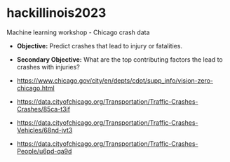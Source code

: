 # hackillinois2023
Machine learning workshop - Chicago crash data

* **Objective:** Predict crashes that lead to injury or fatalities. 
* **Secondary Objective:** What are the top contributing factors the lead to crashes with injuries?

* https://www.chicago.gov/city/en/depts/cdot/supp_info/vision-zero-chicago.html
* https://data.cityofchicago.org/Transportation/Traffic-Crashes-Crashes/85ca-t3if
* https://data.cityofchicago.org/Transportation/Traffic-Crashes-Vehicles/68nd-jvt3
* https://data.cityofchicago.org/Transportation/Traffic-Crashes-People/u6pd-qa9d
